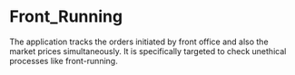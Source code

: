 # Front_Running
The application tracks the orders initiated by front office and also the market prices simultaneously. It is specifically targeted to check unethical processes like front-running.
